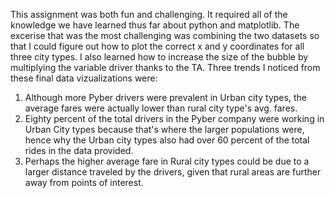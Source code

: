 This assignment was both fun and challenging. It required all of the knowledge we have learned thus far about python and matplotlib. The excerise that was the most challenging was combining the two datasets so that I could figure out how to plot the correct x and y coordinates for all three city types. I also learned how to increase the size of the bubble by multiplying the variable driver thanks to the TA.
Three trends I noticed from these final data vizualizations were:
1. Although more Pyber drivers were prevalent in Urban city types, the average fares were actually lower than rural city type's avg. fares.
2. Eighty percent of the total drivers in the Pyber company were working in Urban City types because that's where the larger populations were, hence why the Urban city types also had over 60 percent of the total rides in the data provided.
3. Perhaps the higher average fare in Rural city types could be due to a larger distance traveled by the drivers, given that rural areas are further away from points of interest.
